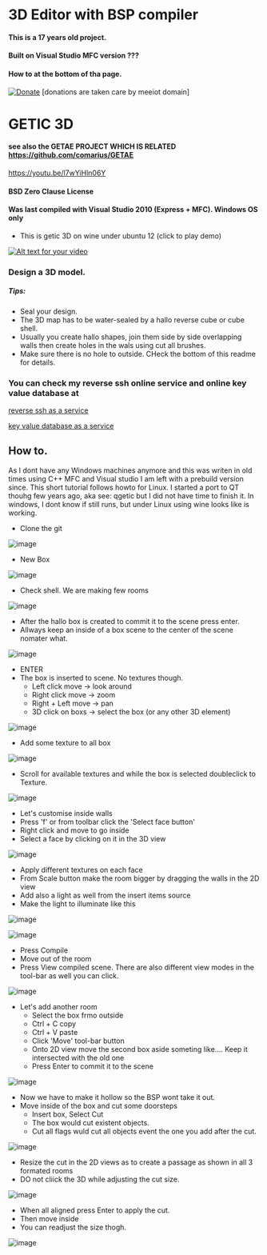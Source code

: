 # 3D Editor with BSP compiler
#### This is a 17 years old project.
#### Built on Visual Studio MFC version ???
#### How to at the bottom of tha page.

[![Donate](https://img.shields.io/badge/Donate-PayPal-green.svg)](https://www.paypal.com/cgi-bin/webscr?cmd=_s-xclick&hosted_button_id=L9RVWU5NUZ4YG)   [donations are taken care by meeiot domain]
# GETIC 3D
#### see also the GETAE PROJECT WHICH IS RELATED  https://github.com/comarius/GETAE
https://youtu.be/l7wYiHln06Y
#### BSD Zero Clause License
#### Was last compiled with Visual Studio 2010 (Express + MFC). Windows OS only


* This is getic 3D on wine under ubuntu 12 (click to play demo)

[![Alt text for your video](http://marius.mine.nu/_res/getic/about11.jpg)](https://youtu.be/l7wYiHln06Y)


###  Design a 3D model.
##### Tips:  
   * Seal your design. 
   * The 3D map has to be water-sealed by a hallo reverse cube or cube shell.
   * Usually you create hallo shapes, join them side by side overlapping walls then create holes in the wals using cut all brushes.
   * Make sure there is no hole to outside. CHeck the bottom of this readme for details.



###  You can check my reverse ssh online service and online key value database at 

[reverse ssh as a service](http://www.mylinuz.com)

[key value database as a service](https://www.meeiot.org)


## How to.
As I dont have any Windows machines anymore and this was writen in old times using 
C++ MFC and Visual studio I am left with a prebuild version since. This short tutorial follows
howto for Linux. I started a port to QT thouhg few years ago, aka see: qgetic but I did not have 
time to finish it. In windows, I dont know if still runs, but under Linux using wine looks like is working.

  * Clone the git
 
![image](https://user-images.githubusercontent.com/69641625/91868488-c5dfda00-ec42-11ea-94b3-766b66500cb1.png)

  * New Box
  
![image](https://user-images.githubusercontent.com/69641625/91868698-07708500-ec43-11ea-8012-f46957f25781.png)

  * Check shell. We are making few rooms
  
  
![image](https://user-images.githubusercontent.com/69641625/91868816-25d68080-ec43-11ea-8e7a-724527c69d82.png)

 * After the hallo box is created to commit it to the scene press enter.
 * Allways keep an inside of a box scene to the center of the scene nomater what. 

![image](https://user-images.githubusercontent.com/69641625/91868919-44d51280-ec43-11ea-912b-aef40bedba60.png)

  * ENTER
  * The box is inserted to scene. No textures though.
      * Left click move -> look around
      * Right click move -> zoom
      * Right + Left move -> pan
      * 3D click on boxs -> select the box (or any other 3D element)

![image](https://user-images.githubusercontent.com/69641625/91869085-73eb8400-ec43-11ea-812c-9f58844f3cf1.png)

  * Add some texture to all box
  
![image](https://user-images.githubusercontent.com/69641625/91869226-9da4ab00-ec43-11ea-8459-f9fc100f863d.png)

   * Scroll for available textures and while the box is selected doubleclick to Texture.
   
![image](https://user-images.githubusercontent.com/69641625/91869543-02600580-ec44-11ea-92dd-ec420e36f21b.png)

   * Let's customise inside walls
   * Press 'f' or from toolbar click the 'Select face button'
   * Right click and move to go inside
   * Select a face by clicking on it in the 3D view
   
![image](https://user-images.githubusercontent.com/69641625/91869848-5a970780-ec44-11ea-9b0a-26f02aa3a657.png)

   * Apply different textures on each face
   * From Scale button make the room bigger by dragging the walls in the 2D view
   * Add also a light as well from the insert items source
   * Make the light to illuminate like this
   
   
![image](https://user-images.githubusercontent.com/69641625/91873530-1eb17180-ec47-11ea-85a9-83f1c05f17e6.png)

   
![image](https://user-images.githubusercontent.com/69641625/91873062-99c65800-ec46-11ea-93cb-31893f48739d.png)

   * Press Compile
   * Move out of the room
   * Press View compiled scene. There are also different view modes in the tool-bar as well you can click.
   
![image](https://user-images.githubusercontent.com/69641625/91873739-659f6700-ec47-11ea-9231-143a3742c8c2.png)

  * Let's add another room 
      * Select the box frmo outside
      * Ctrl + C  copy
      * Ctrl + V   paste
      * Click 'Move' tool-bar button
      * Onto 2D view move the second box aside someting like.... Keep it intersected with the old one
      * Press Enter to commit it to the scene
      
![image](https://user-images.githubusercontent.com/69641625/91874216-f1b18e80-ec47-11ea-8729-201cb679c9bb.png)
      
      
  * Now we have to make it hollow so the BSP wont take it out.
  * Move inside of the box and cut some doorsteps
      * Insert box, Select Cut
      * The box would cut existent objects.
      * Cut all flags wuld cut all objects event the one you add after the cut.
      
![image](https://user-images.githubusercontent.com/69641625/91874334-19a0f200-ec48-11ea-80a3-fa29cb6740be.png)

   * Resize the cut in the 2D views as to create a passage as shown in all 3 formated rooms
   * DO not cliick the 3D while adjusting the cut size.

![image](https://user-images.githubusercontent.com/69641625/91874503-4c4aea80-ec48-11ea-9df7-23ae5841f83d.png)

   * When all aligned press Enter to apply the cut.
   * Then move inside
   * You can readjust the size thogh.
   
![image](https://user-images.githubusercontent.com/69641625/91874971-dbf09900-ec48-11ea-8414-a9421e3bc854.png)


      

